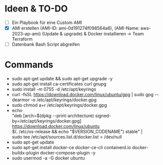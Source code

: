 # Ideen & TO-DO

- [ ] Ein Playbook für eine Custom AMI
- [x] AMI erstellen (AMI-ID: ami-0d191274f098564a6), (AMI-Name: aws-2023-ap-ami) (Update & upgrade) & Docker installieren -> Team Terraform 
- [ ] Datenbank Bash Script abgreifen

# Commands

- sudo apt-get update && sudo apt-get upgrade -y
- sudo apt-get install ca-certificates curl gnupg
- sudo install -m 0755 -d /etc/apt/keyrings
- curl -fsSL https://download.docker.com/linux/ubuntu/gpg | sudo gpg --dearmor -o /etc/apt/keyrings/docker.gpg
- sudo chmod a+r /etc/apt/keyrings/docker.gpg
- echo \
  "deb [arch=$(dpkg --print-architecture) signed-by=/etc/apt/keyrings/docker.gpg] https://download.docker.com/linux/ubuntu \
  $(. /etc/os-release && echo "$VERSION_CODENAME") stable" | \
  sudo tee /etc/apt/sources.list.d/docker.list > /dev/null
- sudo apt-get update
- sudo apt-get install docker-ce docker-ce-cli containerd.io docker-buildx-plugin docker-compose-plugin -y
- sudo usermod -a -G docker ubuntu
<!-- - newgrp - docker
- newgrp - -->